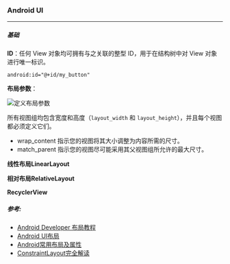 ### Android UI

---



##### **基础**

**ID**：任何 View 对象均可拥有与之关联的整型 ID，用于在结构树中对 View 对象进行唯一标识。

```
android:id="@+id/my_button"
```

**布局参数**：

![定义布局参数](https://developer.android.com/images/layoutparams.png?hl=zh-cn) 

所有视图组均包含宽度和高度（`layout_width` 和 `layout_height`），并且每个视图都必须定义它们。

- wrap_content 指示您的视图将其大小调整为内容所需的尺寸。
- match_parent 指示您的视图尽可能采用其父视图组所允许的最大尺寸。





**线性布局LinearLayout**

**相对布局RelativeLayout**

**RecyclerView**









##### 参考:

* [Android Developer 布局教程](https://developer.android.com/guide/topics/ui/declaring-layout?hl=zh-cn) 
* [Android UI布局](http://gitbook.net/android/android_user_interface_layouts.html) 
* [Android常用布局及属性](https://cloud.tencent.com/developer/article/1394185) 
* [ConstraintLayout完全解读](https://blog.csdn.net/guolin_blog/article/details/53122387) 
